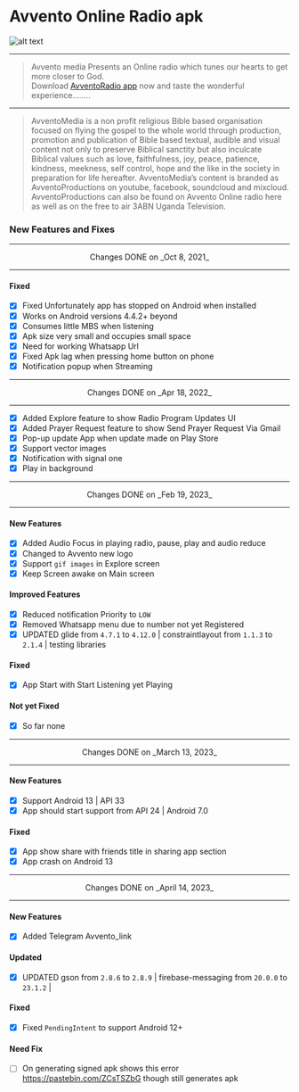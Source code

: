 # Avvento Online Radio apk
![alt text](https://avventomedia.org/home/old/wp-content/uploads/2020/05/avventoRadio-copy.jpg)

---
>Avvento media Presents an Online radio which tunes our hearts to get more closer to God.
<br>Download [AvventoRadio app](https://play.google.com/store/apps/details?id=org.avvento.apps.onlineradio) now and taste the wonderful experience........
---
>AvventoMedia is a non profit religious Bible based organisation focused on flying the gospel to the whole world through production, promotion and publication of Bible based textual, audible and visual content not only to preserve Biblical sanctity but also inculcate Biblical values such as love, faithfulness, joy, peace, patience, kindness, meekness, self control, hope and the like in the society in preparation for life hereafter.
AvventoMedia’s content is branded as AvventoProductions on youtube, facebook, soundcloud and mixcloud.
AvventoProductions can also be found on Avvento Online radio here as well as on the free to air 3ABN Uganda Television.
### New Features and Fixes

---
<center>Changes DONE on _Oct 8, 2021_</center>

---
#### Fixed
- [x] Fixed Unfortunately app has stopped on Android when installed
- [x] Works on Android versions 4.4.2+ beyond
- [x] Consumes little MBS when listening
- [x] Apk size very small and occupies small space
- [x] Need for working Whatsapp Url
- [x] Fixed Apk lag when pressing home button on phone
- [x] Notification popup when Streaming
---
<center>Changes DONE on _Apr 18, 2022_</center>

---
- [x] Added Explore feature to show Radio Program Updates UI
- [x] Added Prayer Request feature to show Send Prayer Request Via Gmail
- [x] Pop-up update App when update made on Play Store
- [x] Support vector images
- [x] Notification with signal one
- [x] Play in background

---
<center>Changes DONE on _Feb 19, 2023_</center>

---
#### New Features
- [x] Added Audio Focus in playing radio, pause, play and audio reduce
- [x] Changed to Avvento new logo
- [x] Support `gif images` in Explore screen
- [x] Keep Screen awake on Main screen

#### Improved Features
- [x] Reduced notification Priority to `LOW`
- [x] Removed Whatsapp menu due to number not yet Registered
- [x] UPDATED glide from `4.7.1` to `4.12.0` | constraintlayout from `1.1.3` to `2.1.4` | testing libraries

#### Fixed
- [x] App Start with Start Listening yet Playing

#### Not yet Fixed
- [x] So far none 

---
<center>Changes DONE on _March 13, 2023_</center>

---
#### New Features
- [x] Support Android 13 | API 33
- [x] App should start support from API 24 | Android 7.0

#### Fixed
- [x] App show share with friends title in sharing app section
- [x] App crash on Android 13

---
<center>Changes DONE on _April 14, 2023_</center>

---
#### New Features
- [x] Added Telegram Avvento_link

#### Updated
- [x] UPDATED gson from `2.8.6` to `2.8.9` | firebase-messaging from `20.0.0` to `23.1.2` |

#### Fixed
- [x] Fixed `PendingIntent` to support Android 12+

#### Need Fix
- [ ] On generating signed apk shows this error https://pastebin.com/ZCsTSZbG though still generates apk
